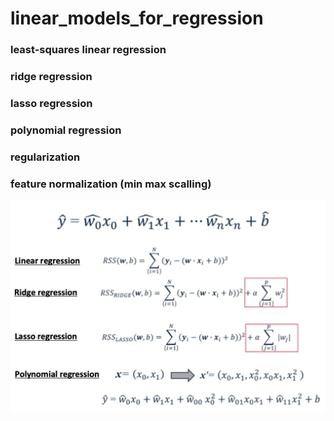 # linear_models_for_regression

### least-squares linear regression
### ridge regression
### lasso regression
### polynomial regression

### regularization
### feature normalization (min max scalling)


![Barchart](https://github.com/NoriKaneshige/linear_models_for_regression/blob/master/linear_models_for_regression.png)
